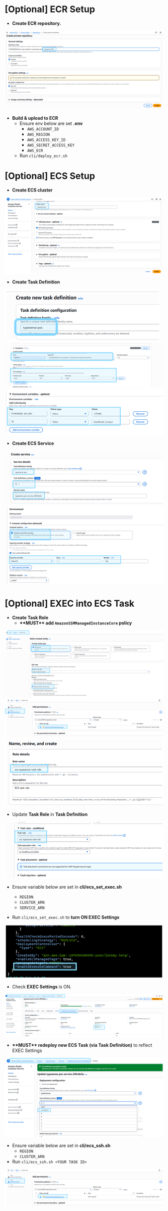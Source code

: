 # [Optional] ECR Setup
- **Create ECR repository.**

![image](assets/1.PNG)

- **Build & upload to ECR**
    - Ensure env below are set **.env**
        - `AWS_ACCOUNT_ID`
        - `AWS_REGION`
        - `AWS_ACCESS_KEY_ID`
        - `AWS_SECRET_ACCESS_KEY`
        - `AWS_ECR`
    - Run `cli/deploy_ecr.sh`

# [Optional] ECS Setup
- **Create ECS cluster**

![image](assets/2.PNG)

- **Create Task Definition**

![image](assets/3a.PNG)
![image](assets/3b.PNG)
![image](assets/3c.PNG)

- **Create ECS Service**

![image](assets/4.PNG)
![image](assets/5.PNG)

# [Optional] EXEC into ECS Task
- **Create Task Role**
    - **\*\*MUST\*\* add `AmazonSSMManagedInstanceCore` policy**

![image](assets/6.PNG)
![image](assets/12.PNG)
![image](assets/7.PNG)

- Update **Task Role** in **Task Definition**

![image](assets/8.PNG)

- Ensure variable below are set in **cli/ecs_set_exec.sh**
    - `REGION`
    - `CLUSTER_ARN`
    - `SERVICE_ARN`

- Run `cli/ecs_set_exec.sh` to **turn ON EXEC Settings**

![image](assets/9.PNG)

- Check **EXEC Settings** is ON.

![image](assets/10.PNG)

- **\*\*MUST\*\* redeploy new ECS Task (via Task Definition)** to reflect EXEC Settings

![image](assets/11.PNG)

- Ensure variable below are set in **cli/ecs_ssh.sh**
    - `REGION`
    - `CLUSTER_ARN`
- Run `cli/ecs_ssh.sh <YOUR TASK ID>`

![image](assets/12.PNG)
